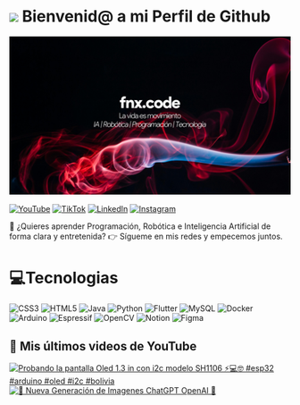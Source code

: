 # <img src=https://media.giphy.com/media/v1.Y2lkPTc5MGI3NjExcmVpMm0yYjI3bnF4MmwxN2hjeGYxY251d21iYnc1cmN5YWw0czhucyZlcD12MV9naWZzX3NlYXJjaCZjdD1n/aNqEFrYVnsS52/giphy.gif width="100"> Bienvenid@ a mi Perfil de Github

![banner fnx.code](Banner.png)


[![YouTube](https://img.shields.io/badge/YouTube-%23FF0000.svg?style=for-the-badge&logo=YouTube&logoColor=white)](https://www.youtube.com/@fnxcode)
[![TikTok](https://img.shields.io/badge/TikTok-%23000000.svg?style=for-the-badge&logo=TikTok&logoColor=white)](https://www.tiktok.com/@fnx.code)
[![LinkedIn](https://img.shields.io/badge/linkedin-%230077B5.svg?style=for-the-badge&logo=linkedin&logoColor=white)](https://www.linkedin.com/in/jorge-calderon-tola)
[![Instagram](https://img.shields.io/badge/Instagram-%23E4405F.svg?style=for-the-badge&logo=Instagram&logoColor=white)](https://www.instagram.com/fnx.code/)

🚀 ¿Quieres aprender Programación, Robótica e Inteligencia Artificial de forma clara y entretenida?
👉 Sígueme en mis redes y empecemos juntos.

# 💻Tecnologias

![CSS3](https://img.shields.io/badge/css3-%231572B6.svg?style=for-the-badge&logo=css3&logoColor=white)
![HTML5](https://img.shields.io/badge/html5-%23E34F26.svg?style=for-the-badge&logo=html5&logoColor=white)
![Java](https://img.shields.io/badge/java-%23ED8B00.svg?style=for-the-badge&logo=openjdk&logoColor=white)
![Python](https://img.shields.io/badge/python-3670A0?style=for-the-badge&logo=python&logoColor=ffdd54)
![Flutter](https://img.shields.io/badge/Flutter-%2302569B.svg?style=for-the-badge&logo=Flutter&logoColor=white)
![MySQL](https://img.shields.io/badge/mysql-4479A1.svg?style=for-the-badge&logo=mysql&logoColor=white)
![Docker](https://img.shields.io/badge/docker-%230db7ed.svg?style=for-the-badge&logo=docker&logoColor=white)
![Arduino](https://img.shields.io/badge/-Arduino-00979D?style=for-the-badge&logo=Arduino&logoColor=white)
![Espressif](https://img.shields.io/badge/espressif-E7352C.svg?style=for-the-badge&logo=espressif&logoColor=white)
![OpenCV](https://img.shields.io/badge/opencv-%23white.svg?style=for-the-badge&logo=opencv&logoColor=white)
![Notion](https://img.shields.io/badge/Notion-%23000000.svg?style=for-the-badge&logo=notion&logoColor=white)
![Figma](https://img.shields.io/badge/figma-%23F24E1E.svg?style=for-the-badge&logo=figma&logoColor=white)


## 🎥 Mis últimos videos de YouTube

<!-- BEGIN YOUTUBE-CARDS -->
[![Probando la pantalla Oled 1.3 in con i2c modelo SH1106 ⚡💻🤓 #esp32 #arduino #oled #i2c #bolivia](https://ytcards.demolab.com/?id=21_BWxIz3JA&title=Probando+la+pantalla+Oled+1.3+in+con+i2c+modelo+SH1106+%E2%9A%A1%F0%9F%92%BB%F0%9F%A4%93+%23esp32+%23arduino+%23oled+%23i2c+%23bolivia&lang=en&timestamp=1748096746&background_color=%230d1117&title_color=%23ffffff&stats_color=%23dedede&max_title_lines=1&width=250&border_radius=5 "Probando la pantalla Oled 1.3 in con i2c modelo SH1106 ⚡💻🤓 #esp32 #arduino #oled #i2c #bolivia")](https://www.youtube.com/watch?v=21_BWxIz3JA)
[![🤯 Nueva Generación de Imagenes ChatGPT OpenAI 🤖](https://ytcards.demolab.com/?id=t_hX4Usy5yY&title=%F0%9F%A4%AF+Nueva+Generaci%C3%B3n+de+Imagenes+ChatGPT+OpenAI+%F0%9F%A4%96&lang=en&timestamp=1743557307&background_color=%230d1117&title_color=%23ffffff&stats_color=%23dedede&max_title_lines=1&width=250&border_radius=5 "🤯 Nueva Generación de Imagenes ChatGPT OpenAI 🤖")](https://www.youtube.com/watch?v=t_hX4Usy5yY)
<!-- END YOUTUBE-CARDS -->


<!--
**jfnxcode/jfnxcode** is a ✨ _special_ ✨ repository because its `README.md` (this file) appears on your GitHub profile.

Here are some ideas to get you started:

- 🔭 I’m currently working on ...
- 🌱 I’m currently learning ...
- 👯 I’m looking to collaborate on ...
- 🤔 I’m looking for help with ...
- 💬 Ask me about ...
- 📫 How to reach me: ...
- 😄 Pronouns: ...
- ⚡ Fun fact: ...
-->
